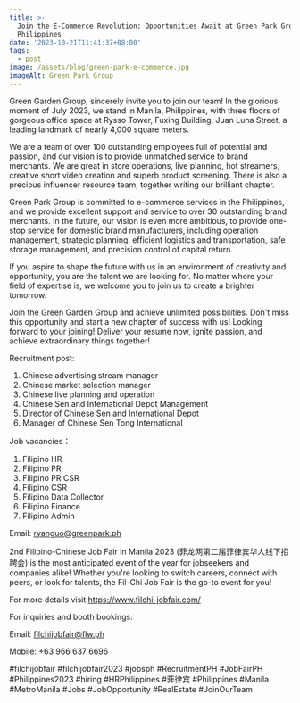 ```yaml
---
title: >-
  Join the E-Commerce Revolution: Opportunities Await at Green Park Group in the
  Philippines
date: '2023-10-21T11:41:37+08:00'
tags:
  - post
image: /assets/blog/green-park-e-commerce.jpg
imageAlt: Green Park Group
---
```

Green Garden Group, sincerely invite you to join our team! In the glorious moment of July 2023, we stand in Manila, Philippines, with three floors of gorgeous office space at Rysso Tower, Fuxing Building, Juan Luna Street, a leading landmark of nearly 4,000 square meters.

We are a team of over 100 outstanding employees full of potential and passion, and our vision is to provide unmatched service to brand merchants. We are great in store operations, live planning, hot streamers, creative short video creation and superb product screening. There is also a precious influencer resource team, together writing our brilliant chapter.

Green Park Group is committed to e-commerce services in the Philippines, and we provide excellent support and service to over 30 outstanding brand merchants. In the future, our vision is even more ambitious, to provide one-stop service for domestic brand manufacturers, including operation management, strategic planning, efficient logistics and transportation, safe storage management, and precision control of capital return.

If you aspire to shape the future with us in an environment of creativity and opportunity, you are the talent we are looking for. No matter where your field of expertise is, we welcome you to join us to create a brighter tomorrow.

Join the Green Garden Group and achieve unlimited possibilities. Don't miss this opportunity and start a new chapter of success with us! Looking forward to your joining! Deliver your resume now, ignite passion, and achieve extraordinary things together!

Recruitment post:

1. Chinese advertising stream manager
2. Chinese market selection manager
3. Chinese live planning and operation
4. Chinese Sen and International Depot Management
5. Director of Chinese Sen and International Depot
6. Manager of Chinese Sen Tong International

Job vacancies：

1. Filipino HR
2. Filipino PR
3. Filipino PR CSR
4. Filipino CSR
5. Filipino Data Collector
6. Filipino Finance
7. Filipino Admin

Email: ryanguo@greenpark.ph

2nd Filipino-Chinese Job Fair in Manila 2023 (菲龙网第二届菲律宾华人线下招聘会) is the most anticipated event of the year for jobseekers and companies alike! Whether you're looking to switch careers, connect with peers, or look for talents, the Fil-Chi Job Fair is the go-to event for you! 

For more details visit https://www.filchi-jobfair.com/

For inquiries and booth bookings:

Email: filchijobfair@flw.ph

Mobile: +63 966 637 6696

\#filchijobfair #filchijobfair2023 #jobsph #RecruitmentPH #JobFairPH #Philippines2023 #hiring #HRPhilippines #菲律宾  #Philippines #Manila #MetroManila #Jobs #JobOpportunity #RealEstate #JoinOurTeam
